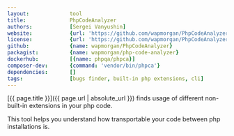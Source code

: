 ```yaml
---
layout:             tool
title:              PhpCodeAnalyzer
authors:            [Sergei Vanyushin]
website:            {url: 'https://github.com/wapmorgan/PhpCodeAnalyzer'}
license:            {url: 'https://github.com/wapmorgan/PhpCodeAnalyzer/blob/master/LICENSE.md', label: 'BSD 3-clause "New" or "Revised" License'}
github:             {name: wapmorgan/PhpCodeAnalyzer}
packagist:          {name: wapmorgan/php-code-analyzer}               
dockerhub:          [{name: phpqa/phpca}]     
composer-dev:       {command: 'vendor/bin/phpca'}
dependencies:       []
tags:               [bugs finder, built-in php extensions, cli] 
---
```


[{{ page.title }}]({{ page.url | absolute_url }}) finds usage of different non-built-in extensions in your php code.
 
<!--more--> 

This tool helps you understand how transportable your code between php installations is.
